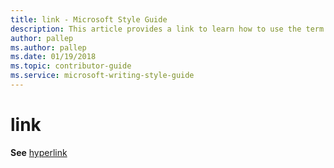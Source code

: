 ```yaml
---
title: link - Microsoft Style Guide
description: This article provides a link to learn how to use the term link in Microsoft documents.
author: pallep
ms.author: pallep
ms.date: 01/19/2018
ms.topic: contributor-guide
ms.service: microsoft-writing-style-guide
---
```


# link

**See** [hyperlink](~/a-z-word-list-term-collections/h/hyperlink.md)
